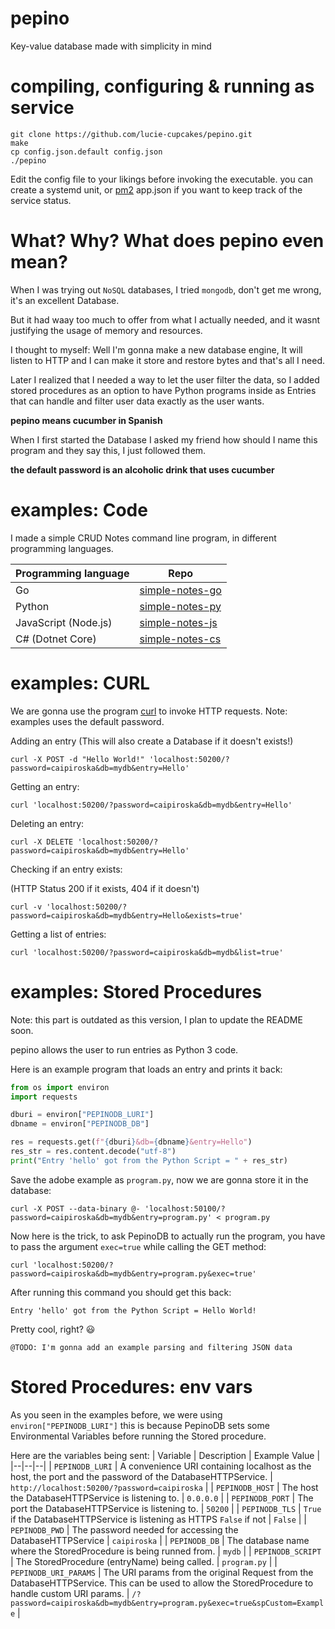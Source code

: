 # pepino
Key-value database made with simplicity in mind

# compiling, configuring & running as service

    git clone https://github.com/lucie-cupcakes/pepino.git
    make
    cp config.json.default config.json
    ./pepino

Edit the config file to your likings before invoking the executable.
you can create a systemd unit, or [pm2](https://github.com/Unitech/pm2) app.json if you want to keep track of the service status.

# What? Why? What does pepino even mean?

When I was trying out ``NoSQL`` databases, I tried `mongodb`, don't get me wrong, it's an excellent Database.

But it had waay too much to offer from what I actually needed, and it wasnt justifying the usage of memory and resources.

I thought to myself: Well I'm gonna make a new database engine, It will listen to HTTP and I can make it store and restore bytes and that's all I need.

Later I realized that I needed a way to let the user filter the data, so I added stored procedures as an option to have Python programs inside as Entries that can handle and filter user data exactly as the user wants.

**pepino means cucumber in Spanish**

When I first started the Database I asked my friend how should I name this program and they say this, I just followed them.

**the default password is an alcoholic drink that uses cucumber**

# examples: Code
I made a simple CRUD Notes command line program, in different programming languages.

|Programming language| Repo |
|--|--|
| Go | [simple-notes-go](https://github.com/lucie-cupcakes/simple-notes-go) |
| Python | [simple-notes-py](https://github.com/lucie-cupcakes/simple-notes-py) |
| JavaScript (Node.js) | [simple-notes-js](https://github.com/lucie-cupcakes/simple-notes-js) |
| C# (Dotnet Core) | [simple-notes-cs](https://github.com/lucie-cupcakes/simple-notes-cs) |

# examples: CURL
We are gonna use the program [curl](https://curl.se/) to invoke HTTP requests.
Note: examples uses the default password.

Adding an entry (This will also create a Database if it doesn't exists!)

	curl -X POST -d "Hello World!" 'localhost:50200/?password=caipiroska&db=mydb&entry=Hello'

Getting an entry:
    
    curl 'localhost:50200/?password=caipiroska&db=mydb&entry=Hello'

Deleting an entry:

    curl -X DELETE 'localhost:50200/?password=caipiroska&db=mydb&entry=Hello'

Checking if an entry exists:

(HTTP Status 200 if it exists, 404 if it doesn't)
    
    curl -v 'localhost:50200/?password=caipiroska&db=mydb&entry=Hello&exists=true'

Getting a list of entries:
    
    curl 'localhost:50200/?password=caipiroska&db=mydb&list=true'

# examples: Stored Procedures
Note: this part is outdated as this version, I plan to update the README soon.

pepino allows the user to run entries as Python 3 code.

Here is an example program that loads an entry and prints it back:
```py
from os import environ
import requests

dburi = environ["PEPINODB_LURI"]
dbname = environ["PEPINODB_DB"]

res = requests.get(f"{dburi}&db={dbname}&entry=Hello")
res_str = res.content.decode("utf-8")
print("Entry 'hello' got from the Python Script = " + res_str)
```
Save the adobe example as ``program.py``, now we are gonna store it in the database:

	curl -X POST --data-binary @- 'localhost:50100/?password=caipiroska&db=mydb&entry=program.py' < program.py

Now here is the trick, to ask PepinoDB to actually run the program, you have to pass the argument ``exec=true`` while calling the GET method:

	curl 'localhost:50200/?password=caipiroska&db=mydb&entry=program.py&exec=true'
After running this command you should get this back:
	
	Entry 'hello' got from the Python Script = Hello World!
	
Pretty cool, right? 😃

``@TODO: I'm gonna add an example parsing and filtering JSON data``

# Stored Procedures: env vars

As you seen in the examples before, we were using `environ["PEPINODB_LURI"]` this is because PepinoDB sets some Environmental Variables before running the Stored procedure.

Here are the variables being sent:
| Variable | Description |  Example Value | 
|--|--|--|
| ``PEPINODB_LURI`` | A convenience URI containing localhost as the host, the port and the password of the DatabaseHTTPService. | ``http://localhost:50200/?password=caipiroska`` |
| ``PEPINODB_HOST`` | The host the DatabaseHTTPService is listening to. | ``0.0.0.0`` |
| ``PEPINODB_PORT`` | The port the DatabaseHTTPService is listening to. | ``50200`` |
| ``PEPINODB_TLS`` | ``True`` if the DatabaseHTTPService is listening as HTTPS ``False`` if not | ``False`` |
| ``PEPINODB_PWD`` | The password needed for accessing the DatabaseHTTPService | ``caipiroska`` |
| ``PEPINODB_DB`` | The database name where the StoredProcedure is being runned from. | ``mydb`` |
| ``PEPINODB_SCRIPT`` | The StoredProcedure (entryName) being called. | ``program.py`` |
| ``PEPINODB_URI_PARAMS`` | The URI params from the original Request from the DatabaseHTTPService. This can be used to allow the StoredProcedure to handle custom URI params. | ``/?password=caipiroska&db=mydb&entry=program.py&exec=true&spCustom=Example`` |

